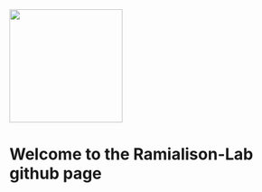 
<div><img src="https://user-images.githubusercontent.com/79250095/192206702-40b2f24f-4df8-41b9-9ade-fbc9a5cd66d2.png" width="200" height="200" /> <h1>Welcome to the Ramialison-Lab github page</div>
